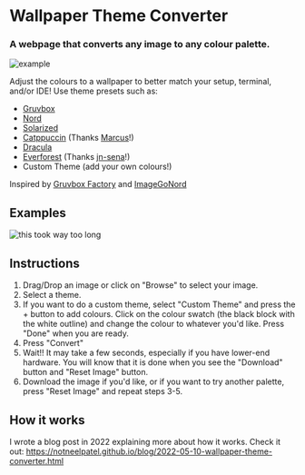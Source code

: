 # Wallpaper Theme Converter

### A webpage that converts any image to any colour palette.

![example](https://user-images.githubusercontent.com/91706742/167537142-11c1f406-e614-479f-9701-92460a90fcef.png)

Adjust the colours to a wallpaper to better match your setup, terminal, and/or IDE! Use theme presets such as:

- [Gruvbox](https://github.com/morhetz/gruvbox)
- [Nord](https://github.com/arcticicestudio/nord)
- [Solarized](https://github.com/altercation/solarized)
- [Catppuccin](https://github.com/catppuccin/catppuccin) (Thanks [Marcus](https://github.com/cheezytaco101)!)
- [Dracula](https://github.com/dracula/dracula-theme)
- [Everforest](https://github.com/sainnhe/everforest) (Thanks [jn-sena](https://github.com/jn-sena)!)
- Custom Theme (add your own colours!)

Inspired by [Gruvbox Factory](https://github.com/paulopacitti/gruvbox-factory) and [ImageGoNord](https://github.com/Schrodinger-Hat/ImageGoNord)

## Examples

![this took way too long](https://user-images.githubusercontent.com/91706742/167540042-26458707-ff23-413e-bce1-2141b562fc1e.png)

## Instructions

1. Drag/Drop an image or click on "Browse" to select your image.
2. Select a theme.
3. If you want to do a custom theme, select "Custom Theme" and press the + button to add colours. Click on the colour swatch (the black block with the white outline) and change the colour to whatever you'd like. Press "Done" when you are ready.
4. Press "Convert"
5. Wait!! It may take a few seconds, especially if you have lower-end hardware. You will know that it is done when you see the "Download" button and "Reset Image" button.
6. Download the image if you'd like, or if you want to try another palette, press "Reset Image" and repeat steps 3-5.

## How it works

I wrote a blog post in 2022 explaining more about how it works. Check it out: https://notneelpatel.github.io/blog/2022-05-10-wallpaper-theme-converter.html
